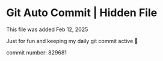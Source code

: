# Git Auto Commit | Hidden File

This file was added Feb 12, 2025

Just for fun and keeping my daily git commit active 🤪

commit number: 829681
